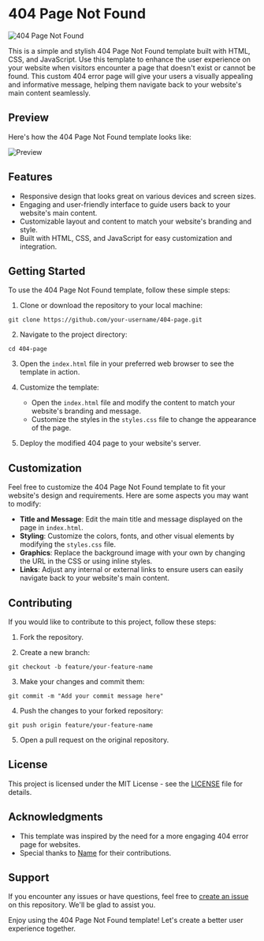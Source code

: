 # 404 Page Not Found

![404 Page Not Found](https://your-website-url.com/path/to/404-page.png)

This is a simple and stylish 404 Page Not Found template built with HTML, CSS, and JavaScript. Use this template to enhance the user experience on your website when visitors encounter a page that doesn't exist or cannot be found. This custom 404 error page will give your users a visually appealing and informative message, helping them navigate back to your website's main content seamlessly.

## Preview

Here's how the 404 Page Not Found template looks like:

![Preview](https://your-website-url.com/path/to/404-page-preview.png)

## Features

- Responsive design that looks great on various devices and screen sizes.
- Engaging and user-friendly interface to guide users back to your website's main content.
- Customizable layout and content to match your website's branding and style.
- Built with HTML, CSS, and JavaScript for easy customization and integration.

## Getting Started

To use the 404 Page Not Found template, follow these simple steps:

1. Clone or download the repository to your local machine:

```
git clone https://github.com/your-username/404-page.git
```

2. Navigate to the project directory:

```
cd 404-page
```

3. Open the `index.html` file in your preferred web browser to see the template in action.

4. Customize the template:

   - Open the `index.html` file and modify the content to match your website's branding and message.
   - Customize the styles in the `styles.css` file to change the appearance of the page.

5. Deploy the modified 404 page to your website's server.

## Customization

Feel free to customize the 404 Page Not Found template to fit your website's design and requirements. Here are some aspects you may want to modify:

- **Title and Message**: Edit the main title and message displayed on the page in `index.html`.
- **Styling**: Customize the colors, fonts, and other visual elements by modifying the `styles.css` file.
- **Graphics**: Replace the background image with your own by changing the URL in the CSS or using inline styles.
- **Links**: Adjust any internal or external links to ensure users can easily navigate back to your website's main content.

## Contributing

If you would like to contribute to this project, follow these steps:

1. Fork the repository.

2. Create a new branch:

```
git checkout -b feature/your-feature-name
```

3. Make your changes and commit them:

```
git commit -m "Add your commit message here"
```

4. Push the changes to your forked repository:

```
git push origin feature/your-feature-name
```

5. Open a pull request on the original repository.

## License

This project is licensed under the MIT License - see the [LICENSE](LICENSE) file for details.

## Acknowledgments

- This template was inspired by the need for a more engaging 404 error page for websites.
- Special thanks to [Name](https://github.com/username) for their contributions.

## Support

If you encounter any issues or have questions, feel free to [create an issue](https://github.com/your-username/404-page/issues) on this repository. We'll be glad to assist you.

Enjoy using the 404 Page Not Found template! Let's create a better user experience together.
